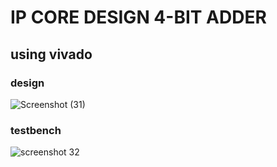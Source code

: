# IP CORE DESIGN 4-BIT ADDER
##  using vivado

### design
![Screenshot (31)](https://github.com/user-attachments/assets/90841732-0ef6-4731-8c64-1dfff8ac8a0d)
### testbench
![screenshot 32](https://github.com/user-attachments/assets/3449f79a-43bd-4897-ab59-bda1bc9b67a8)
